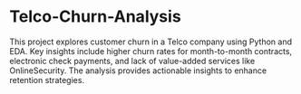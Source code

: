 # Telco-Churn-Analysis
This project explores customer churn in a Telco company using Python and EDA. Key insights include higher churn rates for month-to-month contracts, electronic check payments, and lack of value-added services like OnlineSecurity. The analysis provides actionable insights to enhance retention strategies.
